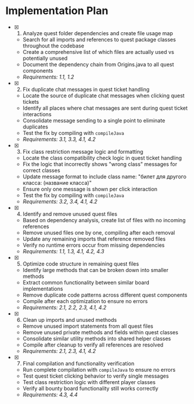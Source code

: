 # Implementation Plan

- [x] 1. Analyze quest folder dependencies and create file usage map


  - Search for all imports and references to quest package classes throughout the codebase
  - Create a comprehensive list of which files are actually used vs potentially unused
  - Document the dependency chain from Origins.java to all quest components
  - _Requirements: 1.1, 1.2_

- [x] 2. Fix duplicate chat messages in quest ticket handling


  - Locate the source of duplicate chat messages when clicking quest tickets
  - Identify all places where chat messages are sent during quest ticket interactions
  - Consolidate message sending to a single point to eliminate duplicates
  - Test the fix by compiling with `compileJava`
  - _Requirements: 3.1, 3.3, 4.1, 4.2_

- [x] 3. Fix class restriction message logic and formatting


  - Locate the class compatibility check logic in quest ticket handling
  - Fix the logic that incorrectly shows "wrong class" messages for correct classes
  - Update message format to include class name: "билет для другого класса: (название класса)"
  - Ensure only one message is shown per click interaction
  - Test the fix by compiling with `compileJava`
  - _Requirements: 3.2, 3.4, 4.1, 4.2_

- [x] 4. Identify and remove unused quest files


  - Based on dependency analysis, create list of files with no incoming references
  - Remove unused files one by one, compiling after each removal
  - Update any remaining imports that reference removed files
  - Verify no runtime errors occur from missing dependencies
  - _Requirements: 1.1, 1.3, 4.1, 4.2, 4.3_

- [x] 5. Optimize code structure in remaining quest files


  - Identify large methods that can be broken down into smaller methods
  - Extract common functionality between similar board implementations
  - Remove duplicate code patterns across different quest components
  - Compile after each optimization to ensure no errors
  - _Requirements: 2.1, 2.2, 2.3, 4.1, 4.2_

- [x] 6. Clean up imports and unused methods


  - Remove unused import statements from all quest files
  - Remove unused private methods and fields within quest classes
  - Consolidate similar utility methods into shared helper classes
  - Compile after cleanup to verify all references are resolved
  - _Requirements: 2.1, 2.3, 4.1, 4.2_

- [x] 7. Final compilation and functionality verification



  - Run complete compilation with `compileJava` to ensure no errors
  - Test quest ticket clicking behavior to verify single messages
  - Test class restriction logic with different player classes
  - Verify all bounty board functionality still works correctly
  - _Requirements: 4.3, 4.4_